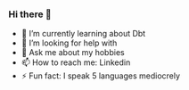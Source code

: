 ### Hi there 👋

- 🌱 I’m currently learning about Dbt
- 🤔 I’m looking for help with 
- 💬 Ask me about my hobbies
- 📫 How to reach me: Linkedin
- ⚡ Fun fact: I speak 5 languages mediocrely


